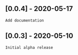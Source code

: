 ## [0.0.4] - 2020-05-17

    Add documentation

## [0.0.3] - 2020-05-10  

    Initial alpha release 
